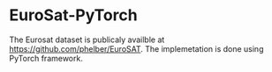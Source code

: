 # EuroSat-PyTorch

The Eurosat dataset is publicaly availble at https://github.com/phelber/EuroSAT. The implemetation is done using PyTorch framework.
